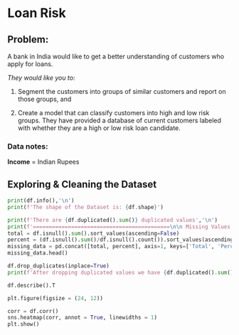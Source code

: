 # Loan Risk

## Problem:


A bank in India would like to get a better understanding of customers who apply for loans.  

*They would like you to:*
 
 1. Segment the customers into groups of similar customers and report on those groups, and 
 
 2. Create a model that can classify customers into high and low risk groups.  They have provided a database of current customers labeled with whether they are a high or low risk loan candidate.
 
 ### Data notes:

**Income** = Indian Rupees

## Exploring & Cleaning the Dataset

```python
print(df.info(),'\n')
print(f'The shape of the Dataset is: {df.shape}')

print(f'There are {df.duplicated().sum()} duplicated values','\n')
print(f'===========================================\n\n Missing Values:')
total = df.isnull().sum().sort_values(ascending=False)
percent = (df.isnull().sum()/df.isnull().count()).sort_values(ascending=False)
missing_data = pd.concat([total, percent], axis=1, keys=['Total', 'Percent'])
missing_data.head()

df.drop_duplicates(inplace=True)
print(f'After dropping duplicated values we have {df.duplicated().sum()} shown in the dataset')

df.describe().T

plt.figure(figsize = (24, 12))

corr = df.corr()
sns.heatmap(corr, annot = True, linewidths = 1)
plt.show()
